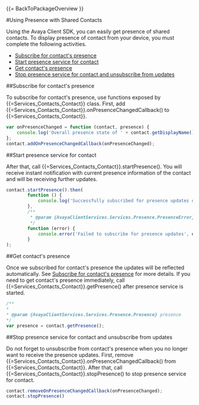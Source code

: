 {{= BackToPackageOverview }}

#Using Presence with Shared Contacts

Using the Avaya Client SDK, you can easily get presence of shared contacts.
To display presence of contact from your device, you must complete the following activities.

* [Subscribe for contact's presence](#subscribeforpresence)
* [Start presence service for contact](#startpresence)
* [Get contact's presence](#getpresence)
* [Stop presence service for contact and unsubscribe from updates](#stoppresence)

<a id="subscribeforpresence"></a>
##Subscribe for contact's presence

To subscribe for contact's presence, use functions exposed by {{=Services_Contacts_Contact}} class.
First, add {{=Services_Contacts_Contact}}.onPresenceChangedCallback() to {{=Services_Contacts_Contact}}.

```javascript
var onPresenceChanged = function (contact, presence) {
    console.log('Overall presence state of ' + contact.getDisplayName() + ' is ' + presence.getOverallState());
};
contact.addOnPresenceChangedCallback(onPresenceChanged);
```

<a id="startpresence"></a>
##Start presence service for contact

After that, call {{=Services_Contacts_Contact}}.startPresence(). You will receive instant notification with current presence information of the contact and will be receiving further updates. 

```javascript
contact.startPresence().then(
        function () {
            console.log('Successfully subscribed for presence updates of ', contact.getDisplayName());
        },
        /**
         * @param {AvayaClientServices.Services.Presence.PresenceError} error
         */
        function (error) {
            console.error('Failed to subscribe for presence updates', error);
        }
);
```

<a id="getpresence"></a>
##Get contact's presence

Once we subscribed for contact's presence the updates will be reflected automatically. See [Subscribe for contact's presence](#subscribeforpresence) for more details.
If you need to get contact's presence immediately, call {{=Services_Contacts_Contact}}.getPresence() after presence service is started.

```javascript
/**
*
* @param {AvayaClientServices.Services.Presence.Presence} presence
*/
var presence = contact.getPresence();
```

<a id="stoppresence"></a>
##Stop presence service for contact and unsubscribe from updates

Do not forget to unsubscribe from contact's presence when you no longer want to receive the presence updates. 
First, remove {{=Services_Contacts_Contact}}.onPresenceChangedCallback() from {{=Services_Contacts_Contact}}.
After that, call {{=Services_Contacts_Contact}}.stopPresence() to stop presence service for contact.

```javascript
contact.removeOnPresenceChangedCallback(onPresenceChanged);
contact.stopPresence()
```
